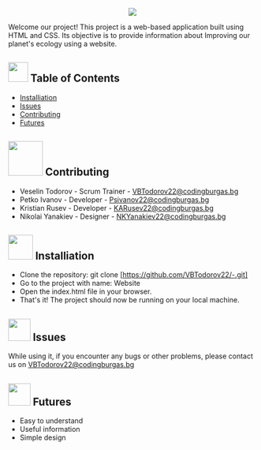 <p align="center"><img src= "https://github.com/VBTodorov22/-/blob/main/images/MicrosoftTeams-image.png" > </p>
Welcome our project! This project is a web-based application built using HTML and CSS. Its objective is to provide information about Improving our planet's ecology using a website.
 
## <img src= "https://cdn.discordapp.com/attachments/871718613755768832/1114226682400874556/png-clipart-table-of-contents-table-of-contents-eagle-county-school-district-information-forms-blue-angle-thumbnail-removebg-preview.png" width="40" height="40"> Table of Contents
* [Installiation](#installiation)
* [Issues](#issues)
* [Contributing](#contributing) 
* [Futures](#features)
 
## <img src= "https://cdn.discordapp.com/attachments/871718613755768832/1114235235031318548/image-removebg-preview.png" width="70" height="70"> Contributing
* Veselin Todorov - Scrum Trainer - VBTodorov22@codingburgas.bg
* Petko Ivanov - Developer - Psivanov22@codingburgas.bg
* Kristian Rusev - Developer - KARusev22@codingburgas.bg
* Nikolai Yanakiev - Designer - NKYanakiev22@codingburgas.bg
 
## <img src= "https://cdn.discordapp.com/attachments/871718613755768832/1114227612479402045/download-1915753_960_720.webp" width="50" height="50"> Installiation
* Clone the repository: git clone [https://github.com/VBTodorov22/-.git]
* Go to the project with name: Website
* Open the index.html file in your browser.
* That's it! The project should now be running on your local machine.
## <img src= "https://cdn.discordapp.com/attachments/871718613755768832/1114228963930296412/117746-200.png" width="45" height="45"> Issues
While using it, if you encounter any bugs or other problems, please contact us on VBTodorov22@codingburgas.bg
 
## <img src= "https://cdn.discordapp.com/attachments/871718613755768832/1114232885608726568/futures-contract-5183806-4321763.png" width="45" height="45"> Futures
* Easy to understand
* Useful information
* Simple design
